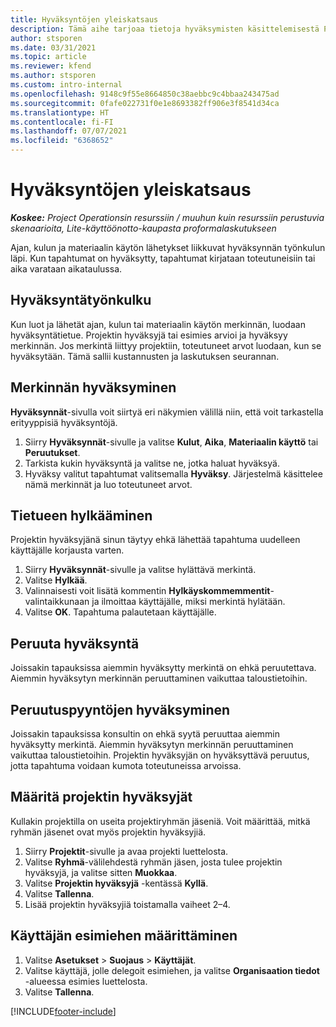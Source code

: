 ```yaml
---
title: Hyväksyntöjen yleiskatsaus
description: Tämä aihe tarjoaa tietoja hyväksymisten käsittelemisestä Project Operationsissa.
author: stsporen
ms.date: 03/31/2021
ms.topic: article
ms.reviewer: kfend
ms.author: stsporen
ms.custom: intro-internal
ms.openlocfilehash: 9148c9f55e8664850c38aebbc9c4bbaa243475ad
ms.sourcegitcommit: 0fafe022731f0e1e8693382ff906e3f8541d34ca
ms.translationtype: HT
ms.contentlocale: fi-FI
ms.lasthandoff: 07/07/2021
ms.locfileid: "6368652"
---
```

# <a name="approvals-overview"></a>Hyväksyntöjen yleiskatsaus

_**Koskee:** Project Operationsin resurssiin / muuhun kuin resurssiin perustuvia skenaarioita, Lite-käyttöönotto-kaupasta proformalaskutukseen_

Ajan, kulun ja materiaalin käytön lähetykset liikkuvat hyväksynnän työnkulun läpi. Kun tapahtumat on hyväksytty, tapahtumat kirjataan toteutuneisiin tai aika varataan aikataulussa.

## <a name="approvals-workflow"></a>Hyväksyntätyönkulku
Kun luot ja lähetät ajan, kulun tai materiaalin käytön merkinnän, luodaan hyväksyntätietue. Projektin hyväksyjä tai esimies arvioi ja hyväksyy merkinnän. Jos merkintä liittyy projektiin, toteutuneet arvot luodaan, kun se hyväksytään. Tämä sallii kustannusten ja laskutuksen seurannan.

## <a name="approve-an-entry"></a>Merkinnän hyväksyminen
**Hyväksynnät**-sivulla voit siirtyä eri näkymien välillä niin, että voit tarkastella erityyppisiä hyväksyntöjä.
  
1. Siirry **Hyväksynnät**-sivulle ja valitse **Kulut**, **Aika**, **Materiaalin käyttö** tai **Peruutukset**.
2. Tarkista kukin hyväksyntä ja valitse ne, jotka haluat hyväksyä.
3. Hyväksy valitut tapahtumat valitsemalla **Hyväksy**.
Järjestelmä käsittelee nämä merkinnät ja luo toteutuneet arvot.

## <a name="reject-an-entry"></a>Tietueen hylkääminen
Projektin hyväksyjänä sinun täytyy ehkä lähettää tapahtuma uudelleen käyttäjälle korjausta varten.
  
1. Siirry **Hyväksynnät**-sivulle ja valitse hylättävä merkintä. 
2. Valitse **Hylkää**.
3. Valinnaisesti voit lisätä kommentin **Hylkäyskommemmentit**-valintaikkunaan ja ilmoittaa käyttäjälle, miksi merkintä hylätään.
4. Valitse **OK**. Tapahtuma palautetaan käyttäjälle.
  
## <a name="cancel-approval"></a>Peruuta hyväksyntä
Joissakin tapauksissa aiemmin hyväksytty merkintä on ehkä peruutettava. Aiemmin hyväksytyn merkinnän peruuttaminen vaikuttaa taloustietoihin. 

## <a name="approving-recall-requests"></a>Peruutuspyyntöjen hyväksyminen
Joissakin tapauksissa konsultin on ehkä syytä peruuttaa aiemmin hyväksytty merkintä. Aiemmin hyväksytyn merkinnän peruuttaminen vaikuttaa taloustietoihin. Projektin hyväksyjän on hyväksyttävä peruutus, jotta tapahtuma voidaan kumota toteutuneissa arvoissa.

## <a name="specify-project-approvers"></a>Määritä projektin hyväksyjät
Kullakin projektilla on useita projektiryhmän jäseniä. Voit määrittää, mitkä ryhmän jäsenet ovat myös projektin hyväksyjiä.

1. Siirry **Projektit**-sivulle ja avaa projekti luettelosta.
2. Valitse **Ryhmä**-välilehdestä ryhmän jäsen, josta tulee projektin hyväksyjä, ja valitse sitten **Muokkaa**.
3. Valitse **Projektin hyväksyjä** -kentässä **Kyllä**.
4. Valitse **Tallenna**.
5. Lisää projektin hyväksyjiä toistamalla vaiheet 2–4.

## <a name="configure-the-users-manager"></a>Käyttäjän esimiehen määrittäminen

1. Valitse **Asetukset** > **Suojaus** > **Käyttäjät**.
2. Valitse käyttäjä, jolle delegoit esimiehen, ja valitse **Organisaation tiedot** -alueessa esimies luettelosta. 
3. Valitse **Tallenna**.




[!INCLUDE[footer-include](../includes/footer-banner.md)]
